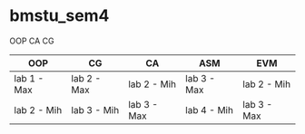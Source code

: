 # bmstu_sem4
OOP CA CG

| OOP | CG | CA |  ASM | EVM |
|----------|----------|----------|----------| ----------|
|  lab 1 - Max    | lab 2 - Max   |  lab 2 - Mih    | lab 3 - Max | lab 2 - Mih||
|  lab 2 - Mih    |  lab 3 - Mih    |  lab 3 - Max   | lab 4 - Mih | lab 3 - Max |
